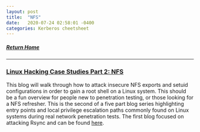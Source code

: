 ```yaml
---
layout: post
title:  "NFS"
date:   2020-07-24 02:58:01 -0400
categories: Kerberos cheetsheet
---
```


##### [Return Home](https://thegetch.github.io/penetration/testing/resources/2020/07/24/Home/)

---

### [Linux Hacking Case Studies Part 2: NFS](https://blog.netspi.com/linux-hacking-case-studies-part-2-nfs/)

This blog will walk through how to attack insecure NFS exports and setuid configurations in order to gain a root shell on a Linux system. This should be a fun overview for people new to penetration testing, or those looking for a NFS refresher. This is the second of a five part blog series highlighting entry points and local privilege escalation paths commonly found on Linux systems during real network penetration tests.  The first blog focused on attacking Rsync and can be found [here](https://blog.netspi.com/linux-hacking-case-studies-part-1-rsync/).

